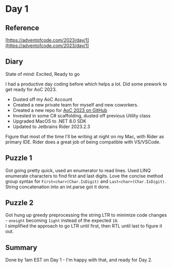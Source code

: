 # Day 1

## Reference

[https://adventofcode.com/2023/day/1](https://adventofcode.com/2023/day/1)

## Diary

State of mind: Excited, Ready to go

I had a productive day coding before which helps a lot. Did some prework to get ready for AoC 2023.

- Dusted off my AoC Account
- Created a new private team for myself and new coworkers.
- Created a new repo for [AoC 2023 on GitHub](https://github.com/stephbu/aoc2023)
- Invested in some C# scaffolding, dusted off previous Utility class
- Upgraded MacOS to .NET 8.0 SDK
- Updated to Jetbrains Rider 2023.2.3

Figure that most of the time I'll be writing at night on my Mac, with Rider as primary IDE.
Rider does a great job of being compatible with VS/VSCode.

## Puzzle 1

Got going pretty quick, used an enumerator to read lines. Used LINQ enumerate characters to find first and last digits.
Love the concise method group syntax for ```First<char>(Char.IsDigit)``` and ```Last<char>(Char.IsDigit)```.
String concatenation into an int.parse got it done.

## Puzzle 2

Got hung up greedy preprocessing the string LTR to minimize code changes - ```oneight``` becoming ```1ight``` instead of
the expected ```18```.  
I simplified the approach to go LTR until first, then RTL until last to figure it out.

## Summary

Done by 1am EST on Day 1 - I'm happy with that, and ready for Day 2.
